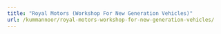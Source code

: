 ```yaml
---
title: "Royal Motors (Workshop For New Generation Vehicles)"
url: /kummannoor/royal-motors-workshop-for-new-generation-vehicles/
---
```

